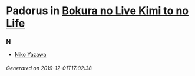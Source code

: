 # Padorus in [Bokura no Live Kimi to no Life](https://myanimelist.net/anime/9907/Bokura_no_Live_Kimi_to_no_Life)

### N
* [Niko Yazawa](https://github.com/shadow578/Project-Padoru/blob/master/table-of-contents/characters/NikoYazawa.md)

###### Generated on 2019-12-01T17:02:38
